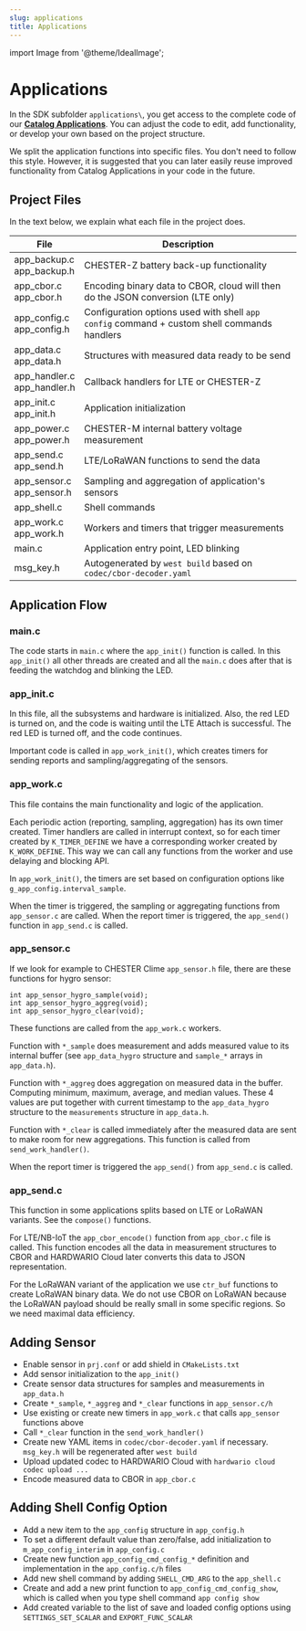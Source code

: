 ```yaml
---
slug: applications
title: Applications
---
```

import Image from '@theme/IdealImage';

# Applications

In the SDK subfolder `applications\`, you get access to the complete code of our [**Catalog Applications**](../catalog-applications/index.md). You can adjust the code to edit, add functionality, or develop your own based on the project structure.

We split the application functions into specific files. You don't need to follow this style. However, it is suggested that you can later easily reuse improved functionality from Catalog Applications in your code in the future.

## Project Files

In the text below, we explain what each file in the project does.

| File                               | Description                                                                                 |
| ---------------------------------- | ------------------------------------------------------------------------------------------- |
| app_backup.c <br /> app_backup.h   | CHESTER-Z battery back-up functionality                                                     |
| app_cbor.c <br /> app_cbor.h       | Encoding binary data to CBOR, cloud will then do the JSON conversion (LTE only)             |
| app_config.c <br /> app_config.h   | Configuration options used with shell `app config` command + custom shell commands handlers |
| app_data.c <br /> app_data.h       | Structures with measured data ready to be send                                              |
| app_handler.c <br /> app_handler.h | Callback handlers for LTE or CHESTER-Z                                                      |
| app_init.c <br /> app_init.h       | Application initialization                                                                  |
| app_power.c <br /> app_power.h     | CHESTER-M internal battery voltage measurement                                              |
| app_send.c <br /> app_send.h       | LTE/LoRaWAN functions to send the data                                                      |
| app_sensor.c <br /> app_sensor.h   | Sampling and aggregation of application's sensors                                           |
| app_shell.c                        | Shell commands                                                                              |
| app_work.c <br /> app_work.h       | Workers and timers that trigger measurements                                                |
| main.c                             | Application entry point, LED blinking                                                       |
| msg_key.h                          | Autogenerated by `west build` based on `codec/cbor-decoder.yaml`                            |

## Application Flow

### main.c
The code starts in `main.c` where the `app_init()` function is called. In this `app_init()` all other threads are created and all the `main.c` does after that is feeding the watchdog and blinking the LED.

### app_init.c
In this file, all the subsystems and hardware is initialized. Also, the red LED is turned on, and the code is waiting until the LTE Attach is successful. The red LED is turned off, and the code continues.

Important code is called in `app_work_init()`, which creates timers for sending reports and sampling/aggregating of the sensors.

### app_work.c

This file contains the main functionality and logic of the application.

Each periodic action (reporting, sampling, aggregation) has its own timer created. Timer handlers are called in interrupt context, so for each timer created by `K_TIMER_DEFINE` we have a corresponding worker created by `K_WORK_DEFINE`. This way we can call any functions from the worker and use delaying and blocking API.

In `app_work_init()`, the timers are set based on configuration options like `g_app_config.interval_sample`.

When the timer is triggered, the sampling or aggregating functions from `app_sensor.c` are called.
When the report timer is triggered, the `app_send()` function in `app_send.c` is called.

### app_sensor.c

If we look for example to CHESTER Clime `app_sensor.h` file, there are these functions for hygro sensor:

```
int app_sensor_hygro_sample(void);
int app_sensor_hygro_aggreg(void);
int app_sensor_hygro_clear(void);
```

These functions are called from the `app_work.c` workers.

Function with `*_sample` does measurement and adds measured value to its internal buffer (see `app_data_hygro` structure and `sample_*` arrays in `app_data.h`).

Function with `*_aggreg` does aggregation on measured data in the buffer. Computing minimum, maximum, average, and median values.
These 4 values are put together with current timestamp to the `app_data_hygro` structure to the `measurements` structure in `app_data.h`.

Function with `*_clear` is called immediately after the measured data are sent to make room for new aggregations. This function is called from `send_work_handler()`.

When the report timer is triggered the `app_send()` from `app_send.c` is called.

### app_send.c

This function in some applications splits based on LTE or LoRaWAN variants. See the `compose()` functions.

For LTE/NB-IoT the `app_cbor_encode()` function from `app_cbor.c` file is called. This function encodes all the data in measurement structures to CBOR and HARDWARIO Cloud
later converts this data to JSON representation.

For the LoRaWAN variant of the application we use `ctr_buf` functions to create LoRaWAN binary data. We do not use CBOR on LoRaWAN because the LoRaWAN payload should be really small in some specific regions. So we need maximal data efficiency.

## Adding Sensor

- Enable sensor in `prj.conf` or add shield in `CMakeLists.txt`
- Add sensor initialization to the `app_init()`
- Create sensor data structures for samples and measurements in `app_data.h`
- Create `*_sample`, `*_aggreg` and `*_clear` functions in `app_sensor.c/h`
- Use existing or create new timers in `app_work.c` that calls `app_sensor` functions above
- Call `*_clear` function in the `send_work_handler()`
- Create new YAML items in `codec/cbor-decoder.yaml` if necessary. `msg_key.h` will be regenerated after `west build`
- Upload updated codec to HARDWARIO Cloud with `hardwario cloud codec upload ...`
- Encode measured data to CBOR in `app_cbor.c`

## Adding Shell Config Option

- Add a new item to the `app_config` structure in `app_config.h`
- To set a different default value than zero/false, add initialization to `m_app_config_interim` in `app_config.c`
- Create new function `app_config_cmd_config_*` definition and implementation in the `app_config.c/h` files
- Add new shell command by adding `SHELL_CMD_ARG` to the `app_shell.c`
- Create and add a new print function to `app_config_cmd_config_show`, which is called when you type shell command `app config show`
- Add created variable to the list of save and loaded config options using `SETTINGS_SET_SCALAR` and `EXPORT_FUNC_SCALAR`
